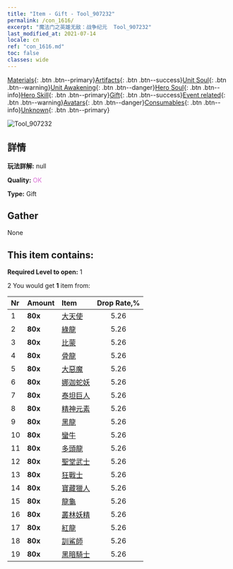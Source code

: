 ```yaml
---
title: "Item - Gift - Tool_907232"
permalink: /con_1616/
excerpt: "魔法门之英雄无敌：战争纪元  Tool_907232"
last_modified_at: 2021-07-14
locale: cn
ref: "con_1616.md"
toc: false
classes: wide
---
```

 [Materials](/ItemsCN/){: .btn .btn--primary}[Artifacts](/ItemsCN/Artifacts/){: .btn .btn--success}[Unit Soul](/ItemsCN/UnitSoul/){: .btn .btn--warning}[Unit Awakening](/ItemsCN/UnitAwakening/){: .btn .btn--danger}[Hero Soul](/ItemsCN/HeroSoul/){: .btn .btn--info}[Hero Skill](/ItemsCN/HeroSkill/){: .btn .btn--primary}[Gift](/ItemsCN/Gift/){: .btn .btn--success}[Event related](/ItemsCN/Events/){: .btn .btn--warning}[Avatars](/ItemsCN/Avatars/){: .btn .btn--danger}[Consumables](/ItemsCN/Consumables/){: .btn .btn--info}[Unknown](/ItemsCN/Unknown/){: .btn .btn--primary}

 ![Tool_907232](/images/t/i_907167.png)

## 詳情
 **玩法詳解:** null

 **Quality:** <span style="color: #DA70D6">OK</span>

 **Type:** Gift

## Gather

  None

## This item contains:

 **Required Level to open:** 1

 2 You would get **1** item  from:

  | Nr | Amount |     Item    | Drop Rate,% |
  |:---|:-------|:------------|:---------:|
  | 1 |  **80x** | [大天使](/cn/Items/unt_196/) | 5.26 | 
  | 2 |  **80x** | [綠龍](/cn/Items/unt_205/) | 5.26 | 
  | 3 |  **80x** | [比蒙](/cn/Items/unt_223/) | 5.26 | 
  | 4 |  **80x** | [骨龍](/cn/Items/unt_214/) | 5.26 | 
  | 5 |  **80x** | [大惡魔](/cn/Items/unt_232/) | 5.26 | 
  | 6 |  **80x** | [娜迦蛇妖](/cn/Items/unt_240/) | 5.26 | 
  | 7 |  **80x** | [泰坦巨人](/cn/Items/unt_241/) | 5.26 | 
  | 8 |  **80x** | [精神元素](/cn/Items/unt_267/) | 5.26 | 
  | 9 |  **80x** | [黑龍](/cn/Items/unt_250/) | 5.26 | 
  | 10 |  **80x** | [蠻牛](/cn/Items/unt_257/) | 5.26 | 
  | 11 |  **80x** | [多頭龍](/cn/Items/unt_259/) | 5.26 | 
  | 12 |  **80x** | [聖堂武士](/cn/Items/unt_197/) | 5.26 | 
  | 13 |  **80x** | [狂戰士](/cn/Items/unt_224/) | 5.26 | 
  | 14 |  **80x** | [寶藏獵人](/cn/Items/unt_274/) | 5.26 | 
  | 15 |  **80x** | [龍龜](/cn/Items/unt_278/) | 5.26 | 
  | 16 |  **80x** | [叢林妖精](/cn/Items/unt_270/) | 5.26 | 
  | 17 |  **80x** | [紅龍](/cn/Items/unt_251/) | 5.26 | 
  | 18 |  **80x** | [訓鯊師](/cn/Items/unt_281/) | 5.26 | 
  | 19 |  **80x** | [黑暗騎士](/cn/Items/unt_213/) | 5.26 | 
